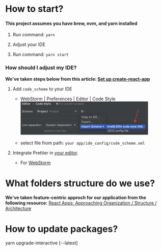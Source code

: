 # How to start?

#### This project assumes you have brew, nvm, and yarn installed

1. Run command: `yarn`

2. Adjust your IDE

3. Run command: `yarn start`

### How should I adjust my IDE?

**We've taken steps below from this article: [Set up create-react-app](https://medium.com/stephenkoo/how-to-set-up-create-react-app-redux-react-router-redux-thunk-prettier-scss-airbnb-eslint-dda0bba5616a)**

1. Add `code_scheme` to your IDE

   - WebStorm | Preferences | Editor | Code Style
     <br />
     <img src="ide_config/scheme_change.png" width='400'/>

   - select file from path: `your app/ide_config/code_scheme.xml`

2. Integrate Prettier in [your editor](https://prettier.io/docs/en/editors.html).

   - For [WebStorm](https://prettier.io/docs/en/webstorm.html)

# What folders structure do we use?

**We've taken feature-centric approch for our application from the following resource:**
[React Apps: Approaching Organization / Structure / Architecture](https://medium.com/maintainable-react-apps/react-apps-approaching-organization-structure-architecture-49a281bd97eb)

# How to update packages?

yarn upgrade-interactive [--latest]

